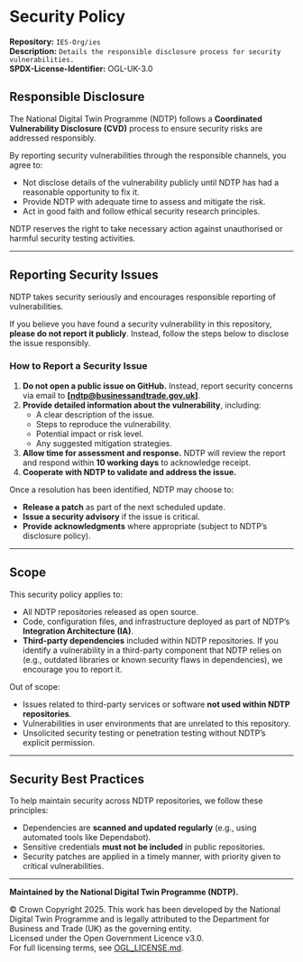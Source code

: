 # Security Policy  

**Repository:** `IES-Org/ies`  
**Description:** `Details the responsible disclosure process for security vulnerabilities.`  
**SPDX-License-Identifier:** OGL-UK-3.0

## Responsible Disclosure  

The National Digital Twin Programme (NDTP) follows a **Coordinated Vulnerability Disclosure (CVD)** process to ensure security risks are addressed responsibly.  

By reporting security vulnerabilities through the responsible channels, you agree to:  
- Not disclose details of the vulnerability publicly until NDTP has had a reasonable opportunity to fix it.  
- Provide NDTP with adequate time to assess and mitigate the risk.  
- Act in good faith and follow ethical security research principles.  

NDTP reserves the right to take necessary action against unauthorised or harmful security testing activities.  

---

## Reporting Security Issues  

NDTP takes security seriously and encourages responsible reporting of vulnerabilities.  

If you believe you have found a security vulnerability in this repository, **please do not report it publicly**. Instead, follow the steps below to disclose the issue responsibly.  

### **How to Report a Security Issue**  

1. **Do not open a public issue on GitHub.** Instead, report security concerns via email to **[ndtp@businessandtrade.gov.uk]**.  
2. **Provide detailed information about the vulnerability**, including:  
   - A clear description of the issue.  
   - Steps to reproduce the vulnerability.  
   - Potential impact or risk level.  
   - Any suggested mitigation strategies.  
3. **Allow time for assessment and response.** NDTP will review the report and respond within **10 working days** to acknowledge receipt.  
4. **Cooperate with NDTP to validate and address the issue.**  

Once a resolution has been identified, NDTP may choose to:  
- **Release a patch** as part of the next scheduled update.  
- **Issue a security advisory** if the issue is critical.  
- **Provide acknowledgments** where appropriate (subject to NDTP’s disclosure policy).  

---

## Scope  

This security policy applies to:  
- All NDTP repositories released as open source.  
- Code, configuration files, and infrastructure deployed as part of NDTP’s **Integration Architecture (IA)**.  
- **Third-party dependencies** included within NDTP repositories. If you identify a vulnerability in a third-party component that NDTP relies on (e.g., outdated libraries 
or known security flaws in dependencies), we encourage you to report it.  

Out of scope:  
- Issues related to third-party services or software **not used within NDTP repositories**.  
- Vulnerabilities in user environments that are unrelated to this repository.  
- Unsolicited security testing or penetration testing without NDTP’s explicit permission.  

---

## Security Best Practices  

To help maintain security across NDTP repositories, we follow these principles:  
- Dependencies are **scanned and updated regularly** (e.g., using automated tools like Dependabot).  
- Sensitive credentials **must not be included** in public repositories.  
- Security patches are applied in a timely manner, with priority given to critical vulnerabilities.  

---

**Maintained by the National Digital Twin Programme (NDTP).**  

© Crown Copyright 2025. This work has been developed by the National Digital Twin Programme and is legally attributed to the Department for Business and Trade (UK) as the
 governing entity.  
Licensed under the Open Government Licence v3.0.  
For full licensing terms, see [OGL_LICENSE.md](OGL_LICENSE.md).  
